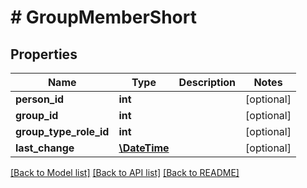 # # GroupMemberShort

## Properties

Name | Type | Description | Notes
------------ | ------------- | ------------- | -------------
**person_id** | **int** |  | [optional]
**group_id** | **int** |  | [optional]
**group_type_role_id** | **int** |  | [optional]
**last_change** | [**\DateTime**](\DateTime.md) |  | [optional]

[[Back to Model list]](../../README.md#models) [[Back to API list]](../../README.md#endpoints) [[Back to README]](../../README.md)
